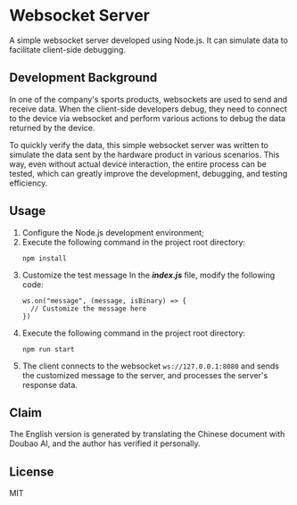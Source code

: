 # Websocket Server

A simple websocket server developed using Node.js. It can simulate data to facilitate client-side debugging.

## Development Background

In one of the company's sports products, websockets are used to send and receive data. When the client-side developers debug, they need to connect to the device via websocket and perform various actions to debug the data returned by the device.

To quickly verify the data, this simple websocket server was written to simulate the data sent by the hardware product in various scenarios. This way, even without actual device interaction, the entire process can be tested, which can greatly improve the development, debugging, and testing efficiency.

## Usage

1. Configure the Node.js development environment;
2. Execute the following command in the project root directory:
   ```
   npm install
   ```
3. Customize the test message
   In the ***index.js*** file, modify the following code:
   ```
   ws.on("message", (message, isBinary) => {
     // Customize the message here
   })
   ```
4. Execute the following command in the project root directory:
   ```
   npm run start
   ```
5. The client connects to the websocket `ws://127.0.0.1:8080` and sends the customized message to the server, and processes the server's response data.

## Claim

The English version is generated by translating the Chinese document with Doubao AI, and the author has verified it personally.

## License

MIT